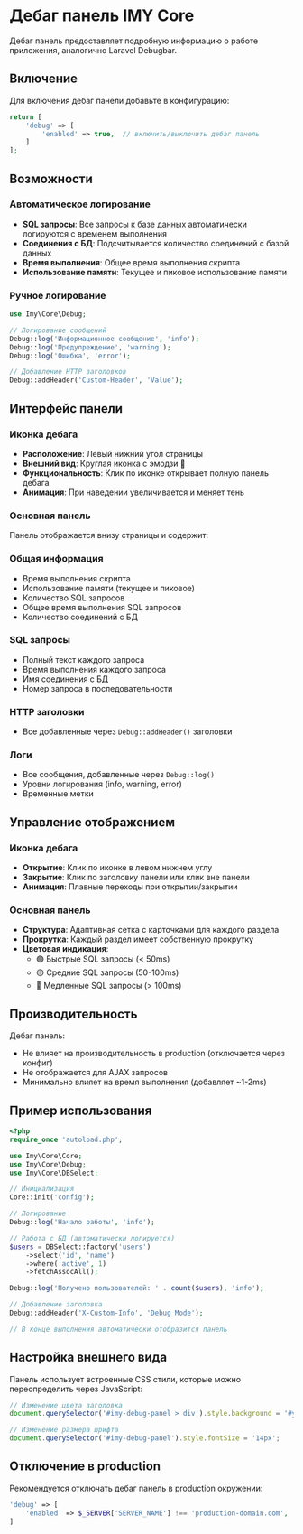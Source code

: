 # Дебаг панель IMY Core

Дебаг панель предоставляет подробную информацию о работе приложения, аналогично Laravel Debugbar.

## Включение

Для включения дебаг панели добавьте в конфигурацию:

```php
return [
    'debug' => [
        'enabled' => true,  // включить/выключить дебаг панель
    ]
];
```

## Возможности

### Автоматическое логирование
- **SQL запросы**: Все запросы к базе данных автоматически логируются с временем выполнения
- **Соединения с БД**: Подсчитывается количество соединений с базой данных
- **Время выполнения**: Общее время выполнения скрипта
- **Использование памяти**: Текущее и пиковое использование памяти

### Ручное логирование
```php
use Imy\Core\Debug;

// Логирование сообщений
Debug::log('Информационное сообщение', 'info');
Debug::log('Предупреждение', 'warning');
Debug::log('Ошибка', 'error');

// Добавление HTTP заголовков
Debug::addHeader('Custom-Header', 'Value');
```

## Интерфейс панели

### Иконка дебага
- **Расположение**: Левый нижний угол страницы
- **Внешний вид**: Круглая иконка с эмодзи 🔧
- **Функциональность**: Клик по иконке открывает полную панель дебага
- **Анимация**: При наведении увеличивается и меняет тень

### Основная панель
Панель отображается внизу страницы и содержит:

### Общая информация
- Время выполнения скрипта
- Использование памяти (текущее и пиковое)
- Количество SQL запросов
- Общее время выполнения SQL запросов
- Количество соединений с БД

### SQL запросы
- Полный текст каждого запроса
- Время выполнения каждого запроса
- Имя соединения с БД
- Номер запроса в последовательности

### HTTP заголовки
- Все добавленные через `Debug::addHeader()` заголовки

### Логи
- Все сообщения, добавленные через `Debug::log()`
- Уровни логирования (info, warning, error)
- Временные метки

## Управление отображением

### Иконка дебага
- **Открытие**: Клик по иконке в левом нижнем углу
- **Закрытие**: Клик по заголовку панели или клик вне панели
- **Анимация**: Плавные переходы при открытии/закрытии

### Основная панель
- **Структура**: Адаптивная сетка с карточками для каждого раздела
- **Прокрутка**: Каждый раздел имеет собственную прокрутку
- **Цветовая индикация**: 
  - 🟢 Быстрые SQL запросы (< 50ms)
  - 🟡 Средние SQL запросы (50-100ms)  
  - 🔴 Медленные SQL запросы (> 100ms)

## Производительность

Дебаг панель:
- Не влияет на производительность в production (отключается через конфиг)
- Не отображается для AJAX запросов
- Минимально влияет на время выполнения (добавляет ~1-2ms)

## Пример использования

```php
<?php
require_once 'autoload.php';

use Imy\Core\Core;
use Imy\Core\Debug;
use Imy\Core\DBSelect;

// Инициализация
Core::init('config');

// Логирование
Debug::log('Начало работы', 'info');

// Работа с БД (автоматически логируется)
$users = DBSelect::factory('users')
    ->select('id', 'name')
    ->where('active', 1)
    ->fetchAssocAll();

Debug::log('Получено пользователей: ' . count($users), 'info');

// Добавление заголовка
Debug::addHeader('X-Custom-Info', 'Debug Mode');

// В конце выполнения автоматически отобразится панель
```

## Настройка внешнего вида

Панель использует встроенные CSS стили, которые можно переопределить через JavaScript:

```javascript
// Изменение цвета заголовка
document.querySelector('#imy-debug-panel > div').style.background = '#your-color';

// Изменение размера шрифта
document.querySelector('#imy-debug-panel').style.fontSize = '14px';
```

## Отключение в production

Рекомендуется отключать дебаг панель в production окружении:

```php
'debug' => [
    'enabled' => $_SERVER['SERVER_NAME'] !== 'production-domain.com',
]
```
